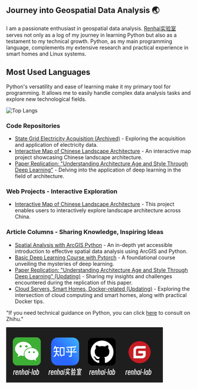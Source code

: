 ## Journey into Geospatial Data Analysis 🌏

I am a passionate enthusiast in geospatial data analysis. [Renhai实验室](https://blog.renhai.online/) serves not only as a log of my journey in learning Python but also as a testament to my technical growth. Python, as my main programming language, complements my extensive research and practical experience in smart homes and Linux systems.

## Most Used Languages

Python's versatility and ease of learning make it my primary tool for programming. It allows me to easily handle complex data analysis tasks and explore new technological fields.

![Top Langs](https://gitstatus.renhai.online/api/top-langs/?username=renhai-lab&exclude_repo=github-readme-stats&layout=compact)



### Code Repositories

- [State Grid Electricity Acquisition (Archived)](https://github.com/renhaiidea/sgcc_electricity) - Exploring the acquisition and application of electricity data.
- [Interactive Map of Chinese Landscape Architecture](https://github.com/renhai-lab/Map_of_Chinese_Landscape_Architecture) - An interactive map project showcasing Chinese landscape architecture.
- [Paper Replication: "Understanding Architecture Age and Style Through Deep Learning"](https://github.com/renhai-lab/Paper_Replication--Understanding-architecture-age-and-style-through-deep-learning) - Delving into the application of deep learning in the field of architecture.

### Web Projects - Interactive Exploration

- [Interactive Map of Chinese Landscape Architecture](https://map-of-chinese-landscape-architecture.streamlit.app/) - This project enables users to interactively explore landscape architecture across China.

### Article Columns - Sharing Knowledge, Inspiring Ideas

- [Spatial Analysis with ArcGIS Python](https://blog.renhai.online/categories/arcpy) - An in-depth yet accessible introduction to effective spatial data analysis using ArcGIS and Python.
- [Basic Deep Learning Course with Pytorch](https://blog.renhai.online/categories/deep-learning) - A foundational course unveiling the mysteries of deep learning.
- [Paper Replication: "Understanding Architecture Age and Style Through Deep Learning" (Updating)](https://blog.renhai.online/categories/Paper_Replication) - Sharing my insights and challenges encountered during the replication of this paper.
- [Cloud Servers, Smart Homes, Docker-related (Updating)](https://blog.renhai.online/categories/linux) - Exploring the intersection of cloud computing and smart homes, along with practical Docker tips.

"If you need technical guidance on Python, you can click [here](https://www.zhihu.com/consult/people/825989162623721472) to consult on Zhihu."

<img src="./assets/logo-black.jpg" alt="logo-black.jpg" style="zoom:50%;" />

